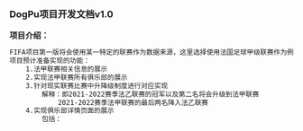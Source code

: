 ### DogPu项目开发文档v1.0

**项目介绍：**

```txt
FIFA项目第一版将会使用某一特定的联赛作为数据来源，这里选择使用法国足球甲级联赛作为例子。
项目预计准备实现的功能：
	1.法甲联赛相关信息的展示
    2.实现法甲联赛所有俱乐部的展示
	3.针对现实联赛比赛中升降级制度进行对应实现
		解释：即2021-2022赛季法乙联赛的冠军以及第二名将会升级到法甲联赛
			2021-2022赛季法甲联赛的最后两名降入法乙联赛
	4.实现俱乐部详情页面的展示
		包括：
```

